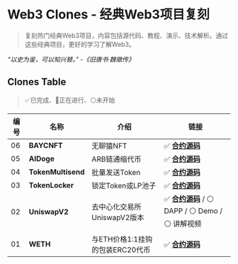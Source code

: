 # Web3 Clones - 经典Web3项目复刻

> 复刻热门经典Web3项目，内容包括源代码、教程、演示、技术解析。通过这些经典项目，更好的学习了解Web3。

_“以史为鉴，可以知兴替。” -《旧唐书·魏徵传》_

## Clones Table

> ✅已完成、🚧正在进行、⚪未开始

| 编号 | 名称               | 介绍                            | 链接                                                             |
|------|--------------------|---------------------------------|------------------------------------------------------------------|
| 06   | **BAYCNFT**        | 无聊猿NFT                       | ✅ **[合约源码](./06_BAYCNFT/)**                                  |
| 05   | **AIDoge**         | ARB链通缩代币                   | ✅ **[合约源码](./05_AIDoge/)**                                   |
| 04   | **TokenMultisend** | 批量发送Token                   | ✅ **[合约源码](./04_TokenMultisend/)**                           |
| 03   | **TokenLocker**    | 锁定Token或LP池子               | ✅ **[合约源码](./03_TokenLocker/)**                              |
| 02   | **UniswapV2**      | 去中心化交易所UniswapV2版本     | ✅ **[合约源码](./02_UniswapV2/)** / ⚪ DAPP / ⚪ Demo / ⚪ 讲解视频 |
| 01   | **WETH**           | 与ETH价格1:1挂钩的包装ERC20代币 | ✅ **[合约源码](./01_WETH/)**                                     |

